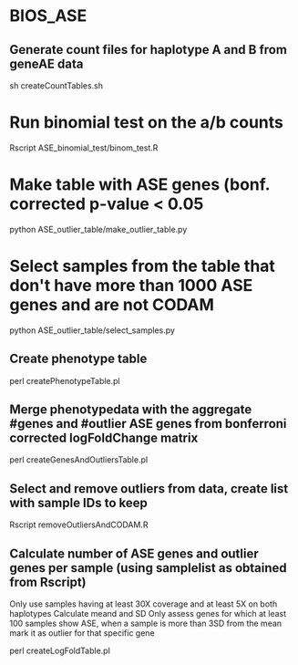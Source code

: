 # BIOS_ASE

## Generate count files for haplotype A and B from geneAE data
sh createCountTables.sh

# Run binomial test on the a/b counts
Rscript ASE_binomial_test/binom_test.R

# Make table with ASE genes (bonf. corrected p-value < 0.05
python ASE_outlier_table/make_outlier_table.py

# Select samples from the table that don't have more than 1000 ASE genes and are not CODAM
python ASE_outlier_table/select_samples.py


## Create phenotype table
perl createPhenotypeTable.pl

## Merge phenotypedata with the aggregate #genes and #outlier ASE genes from bonferroni corrected logFoldChange matrix
perl createGenesAndOutliersTable.pl


## Select and remove outliers from data, create list with sample IDs to keep
Rscript removeOutliersAndCODAM.R


## Calculate number of ASE genes and outlier genes per sample (using samplelist as obtained from Rscript)
Only use samples having at least 30X coverage and at least 5X on both haplotypes
Calculate meand and SD
Only assess genes for which at least 100 samples show ASE, when a sample is more than 3SD from the mean mark it as outlier for that specific gene

perl createLogFoldTable.pl
